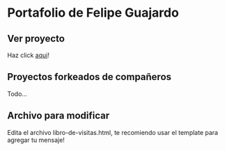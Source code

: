 # Portafolio de Felipe Guajardo

## Ver proyecto

Haz click [aqui]!

## Proyectos forkeados de compañeros

Todo...

## Archivo para modificar

Edita el archivo libro-de-visitas.html, te recomiendo usar el template para agregar tu mensaje!

[aqui]: https://placeholder.com/
